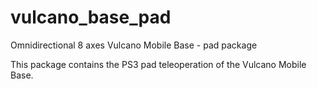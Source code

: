 # vulcano\_base\_pad

Omnidirectional 8 axes Vulcano Mobile Base - pad package

This package contains the PS3 pad teleoperation of the Vulcano Mobile Base. 
